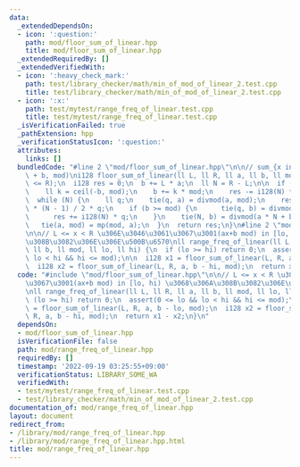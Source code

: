 ```yaml
---
data:
  _extendedDependsOn:
  - icon: ':question:'
    path: mod/floor_sum_of_linear.hpp
    title: mod/floor_sum_of_linear.hpp
  _extendedRequiredBy: []
  _extendedVerifiedWith:
  - icon: ':heavy_check_mark:'
    path: test/library_checker/math/min_of_mod_of_linear_2.test.cpp
    title: test/library_checker/math/min_of_mod_of_linear_2.test.cpp
  - icon: ':x:'
    path: test/mytest/range_freq_of_linear.test.cpp
    title: test/mytest/range_freq_of_linear.test.cpp
  _isVerificationFailed: true
  _pathExtension: hpp
  _verificationStatusIcon: ':question:'
  attributes:
    links: []
  bundledCode: "#line 2 \"mod/floor_sum_of_linear.hpp\"\n\n// sum_{x in [L,R)} floor(ax\
    \ + b, mod)\ni128 floor_sum_of_linear(ll L, ll R, ll a, ll b, ll mod) {\n  assert(L\
    \ <= R);\n  i128 res = 0;\n  b += L * a;\n  ll N = R - L;\n\n  if (b < 0) {\n\
    \    ll k = ceil(-b, mod);\n    b += k * mod;\n    res -= i128(N) * k;\n  }\n\n\
    \  while (N) {\n    ll q;\n    tie(q, a) = divmod(a, mod);\n    res += i128(N)\
    \ * (N - 1) / 2 * q;\n    if (b >= mod) {\n      tie(q, b) = divmod(b, mod);\n\
    \      res += i128(N) * q;\n    }\n    tie(N, b) = divmod(a * N + b, mod);\n \
    \   tie(a, mod) = mp(mod, a);\n  }\n  return res;\n}\n#line 2 \"mod/range_freq_of_linear.hpp\"\
    \n\n// L <= x < R \u306E\u3046\u3061\u3067\u3001(ax+b mod) in [lo, hi) \u3068\u306A\
    \u308B\u3082\u306E\u306E\u500B\u6570\nll range_freq_of_linear(ll L, ll R, ll a,\
    \ ll b, ll mod, ll lo, ll hi) {\n  if (lo >= hi) return 0;\n  assert(0 <= lo &&\
    \ lo < hi && hi <= mod);\n\n  i128 x1 = floor_sum_of_linear(L, R, a, b - lo, mod);\n\
    \  i128 x2 = floor_sum_of_linear(L, R, a, b - hi, mod);\n  return x1 - x2;\n}\n"
  code: "#include \"mod/floor_sum_of_linear.hpp\"\n\n// L <= x < R \u306E\u3046\u3061\
    \u3067\u3001(ax+b mod) in [lo, hi) \u3068\u306A\u308B\u3082\u306E\u306E\u500B\u6570\
    \nll range_freq_of_linear(ll L, ll R, ll a, ll b, ll mod, ll lo, ll hi) {\n  if\
    \ (lo >= hi) return 0;\n  assert(0 <= lo && lo < hi && hi <= mod);\n\n  i128 x1\
    \ = floor_sum_of_linear(L, R, a, b - lo, mod);\n  i128 x2 = floor_sum_of_linear(L,\
    \ R, a, b - hi, mod);\n  return x1 - x2;\n}\n"
  dependsOn:
  - mod/floor_sum_of_linear.hpp
  isVerificationFile: false
  path: mod/range_freq_of_linear.hpp
  requiredBy: []
  timestamp: '2022-09-19 03:25:55+09:00'
  verificationStatus: LIBRARY_SOME_WA
  verifiedWith:
  - test/mytest/range_freq_of_linear.test.cpp
  - test/library_checker/math/min_of_mod_of_linear_2.test.cpp
documentation_of: mod/range_freq_of_linear.hpp
layout: document
redirect_from:
- /library/mod/range_freq_of_linear.hpp
- /library/mod/range_freq_of_linear.hpp.html
title: mod/range_freq_of_linear.hpp
---
```


